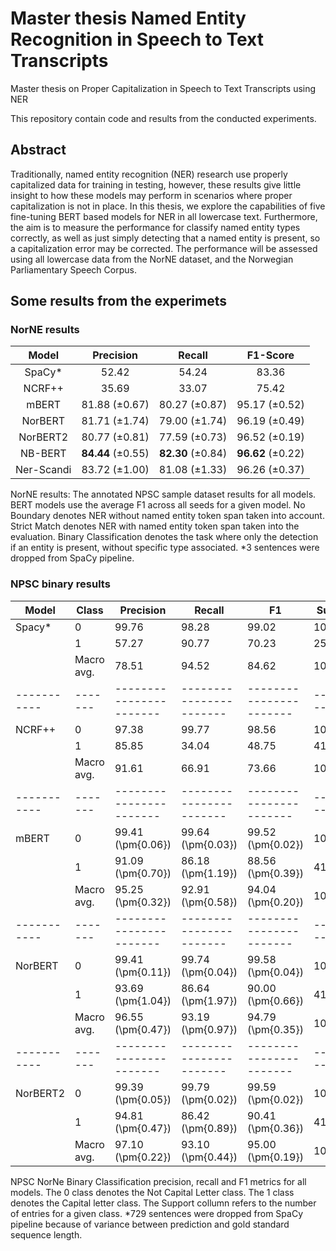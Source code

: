 # Master thesis Named Entity Recognition in Speech to Text Transcripts
Master thesis on Proper Capitalization in Speech to Text Transcripts using NER

This repository contain code and results from the conducted experiments.

## Abstract
Traditionally, named entity recognition (NER) research use properly capitalized data for training in testing, however, these results give little insight to how these models may perform in scenarios where proper capitalization is not in place. In this thesis, we explore the capabilities of five fine-tuning BERT based models for NER in all lowercase text. Furthermore, the aim is to measure the performance for classify named entity types correctly, as well as just simply detecting that a named entity is present, so a capitalization error may be corrected. The performance will be assessed using all lowercase data from the NorNE dataset, and the Norwegian Parliamentary Speech Corpus.


## Some results from the experimets

### NorNE results
|     Model     |   Precision  |      Recall     | F1-Score |
|:-------------:|:------------:|:---------------:|:--------:|
|    SpaCy*      |     52.42    |       54.24     |  83.36   |
|    NCRF++      |     35.69    |       33.07     |  75.42   |
|     mBERT      | 81.88 (±0.67)| 80.27 (±0.87)   | 95.17 (±0.52) |
|    NorBERT     | 81.71 (±1.74)| 79.00 (±1.74)   | 96.19 (±0.49) |
|    NorBERT2    | 80.77 (±0.81)| 77.59 (±0.73)   | 96.52 (±0.19) |
|    NB-BERT     | **84.44** (±0.55)| **82.30** (±0.84)| **96.62** (±0.22)|
|   Ner-Scandi   | 83.72 (±1.00)| 81.08 (±1.33)   | 96.26 (±0.37) |

NorNE results: The annotated NPSC sample dataset results for all models. BERT models use the average F1 across all seeds for a given model. No Boundary denotes NER without named entity token span taken into account. Strict Match denotes NER with named entity token span taken into the evaluation. Binary Classification denotes the task where only the detection if an entity is present, without specific type associated. *3 sentences were dropped from SpaCy pipeline.


### NPSC binary results

| Model     | Class | Precision             | Recall                | F1                    | Support    |
|-----------|-------|-----------------------|-----------------------|-----------------------|------------|
| Spacy*    | 0     | 99.76                 | 98.28                 | 99.02                 | 1013745    |
|           | 1     | 57.27                 | 90.77                 | 70.23                 | 25723      |
|           | Macro avg. | 78.51            | 94.52                 | 84.62                 | 1039468    |
|-----------|-------|-----------------------|-----------------------|-----------------------|------------|
| NCRF++    | 0     | 97.38                 | 99.77                 | 98.56                 | 1014791    |
|           | 1     | 85.85                 | 34.04                 | 48.75                 | 41247      |
|           | Macro avg. | 91.61            | 66.91                 | 73.66                 | 1056038    |
|-----------|-------|-----------------------|-----------------------|-----------------------|------------|
| mBERT     | 0     | 99.41 (\pm{0.06})     | 99.64 (\pm{0.03})     | 99.52 (\pm{0.02})     | 1014791    |
|           | 1     | 91.09 (\pm{0.70})     | 86.18 (\pm{1.19})     | 88.56 (\pm{0.39})     | 41247      |
|           | Macro avg. | 95.25 (\pm{0.32}) | 92.91 (\pm{0.58})     | 94.04 (\pm{0.20})     | 1039468    |
|-----------|-------|-----------------------|-----------------------|-----------------------|------------|
| NorBERT   | 0     | 99.41 (\pm{0.11})     | 99.74 (\pm{0.04})     | 99.58 (\pm{0.04})     | 1014791    |
|           | 1     | 93.69 (\pm{1.04})     | 86.64 (\pm{1.97})     | 90.00 (\pm{0.66})     | 41247      |
|           | Macro avg. | 96.55 (\pm{0.47}) | 93.19 (\pm{0.97})     | 94.79 (\pm{0.35})     | 1039468    |
|-----------|-------|-----------------------|-----------------------|-----------------------|------------|
| NorBERT2  | 0     | 99.39 (\pm{0.05})     | 99.79 (\pm{0.02})     | 99.59 (\pm{0.02})     | 1014791    |
|           | 1     | 94.81 (\pm{0.47})     | 86.42 (\pm{0.89})     | 90.41 (\pm{0.36})     | 41247      |
|           | Macro avg. | 97.10 (\pm{0.22}) | 93.10 (\pm{0.44})     | 95.00 (\pm{0.19})     | 103946

NPSC NorNe Binary Classification precision, recall and F1 metrics for all models. The 0 class denotes the Not Capital Letter class. The 1 class denotes the Capital letter class. The Support collumn refers to the number of entries for a given class. *729 sentences were dropped from SpaCy pipeline because of variance between prediction and gold standard sequence length.


